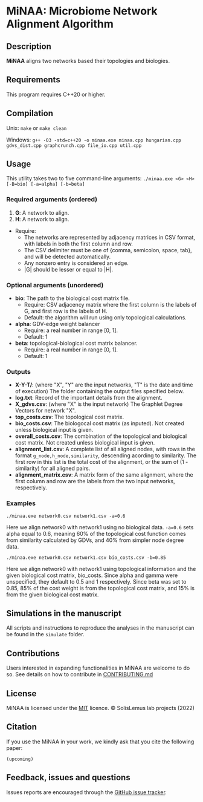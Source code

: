 # MiNAA: Microbiome Network Alignment Algorithm

## Description

**MiNAA** aligns two networks based their topologies and biologies.

## Requirements

This program requires C++20 or higher.

## Compilation

Unix: `make` or `make clean`

Windows: `g++ -O3 -std=c++20 -o minaa.exe minaa.cpp hungarian.cpp gdvs_dist.cpp graphcrunch.cpp file_io.cpp util.cpp`

## Usage

This utility takes two to five command-line arguments: `./minaa.exe <G> <H> [-B=bio] [-a=alpha] [-b=beta]`

### Required arguments (ordered)

1. **G**: A network to align.
2. **H**: A network to align.

- Require:
  - The networks are represented by adjacency matrices in CSV format, with labels in both the first column and row.
  - The CSV delimiter must be one of {comma, semicolon, space, tab}, and will be detected automatically.
  - Any nonzero entry is considered an edge.
  - |G| should be lesser or equal to |H|.

### Optional arguments (unordered)

- **bio**: The path to the biological cost matrix file.
  - Require: CSV adjacency matrix where the first column is the labels of G, and first row is the labels of H.
  - Default: the algorithm will run using only topological calculations.
- **alpha**: GDV-edge weight balancer
  - Require: a real number in range [0, 1].
  - Default: 1
- **beta**: topological-biological cost matrix balancer.
  - Require: a real number in range [0, 1].
  - Default: 1

### Outputs

- **X-Y-T/**: (where "X", "Y" are the input networks, "T" is the date and time of execution) The folder containing the output files specified below.
- **log.txt**: Record of the important details from the alignment.
- **X_gdvs.csv**: (where "X" is the input network) The Graphlet Degree Vectors for network "X".
- **top_costs.csv**: The topological cost matrix.
- **bio_costs.csv**: The biologocal cost matrix (as inputed). Not created unless biological input is given.
- **overall_costs.csv**: The combination of the topological and biological cost matrix. Not created unless biological input is given.
- **alignment_list.csv**: A complete list of all aligned nodes, with rows in the format `g_node,h_node,similarity`, descending acording to similarity. The first row in this list is the total cost of the alignment, or the sum of (1 - similarity) for all aligned pairs.
- **alignment_matrix.csv**: A matrix form of the same alignment, where the first column and row are the labels from the two input networks, respectively.

### Examples

`./minaa.exe network0.csv network1.csv -a=0.6`

Here we align network0 with network1 using no biological data. `-a=0.6` sets alpha equal to 0.6, meaning 60% of the topological cost function comes from similarity calculated by GDVs, and 40% from simpler node degree data.

`./minaa.exe network0.csv network1.csv bio_costs.csv -b=0.85`

Here we align network0 with network1 using topological information and the given biological cost matrix, bio_costs. Since alpha and gamma were unspecified, they default to 0.5 and 1 respectively. Since beta was set to 0.85, 85% of the cost weight is from the topological cost matrix, and 15% is from the given biological cost matrix.

## Simulations in the manuscript

All scripts and instructions to reproduce the analyses in the manuscript can be found in the `simulate` folder.

## Contributions

Users interested in expanding functionalities in MiNAA are welcome to do so.
See details on how to contribute in [CONTRIBUTING.md](https://github.com/solislemuslab/minaa/blob/master/CONTRIBUTING.md)

## License
MiNAA is licensed under the [MIT](https://opensource.org/licenses/MIT) licence. &copy; SolisLemus lab projects (2022)

## Citation
If you use the MiNAA in your work, we kindly ask that you cite the following paper:
```
(upcoming)
```

## Feedback, issues and questions

Issues reports are encouraged through the [GitHub issue tracker](https://github.com/solislemuslab/minaa/issues).
